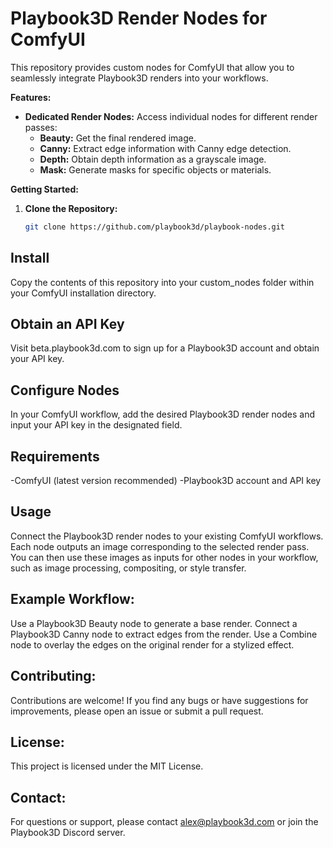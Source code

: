 # Playbook3D Render Nodes for ComfyUI

This repository provides custom nodes for ComfyUI that allow you to seamlessly integrate Playbook3D renders into your workflows.

**Features:**

* **Dedicated Render Nodes:**  Access individual nodes for different render passes:
    * **Beauty:**  Get the final rendered image.
    * **Canny:**  Extract edge information with Canny edge detection.
    * **Depth:**  Obtain depth information as a grayscale image.
    * **Mask:**  Generate masks for specific objects or materials.

**Getting Started:**

1. **Clone the Repository:**
   ```bash
   git clone https://github.com/playbook3d/playbook-nodes.git
   
## Install
Copy the contents of this repository into your custom_nodes folder within your ComfyUI installation directory.

## Obtain an API Key 
Visit beta.playbook3d.com to sign up for a Playbook3D account and obtain your API key.

## Configure Nodes
In your ComfyUI workflow, add the desired Playbook3D render nodes and input your API key in the designated field.

## Requirements
-ComfyUI (latest version recommended)
-Playbook3D account and API key

## Usage
Connect the Playbook3D render nodes to your existing ComfyUI workflows.  Each node outputs an image corresponding to the selected render pass. You can then use these images as inputs for other nodes in your workflow, such as image processing, compositing, or style transfer.

## Example Workflow:
Use a Playbook3D Beauty node to generate a base render.
Connect a Playbook3D Canny node to extract edges from the render.
Use a Combine node to overlay the edges on the original render for a stylized effect.

## Contributing:
Contributions are welcome! If you find any bugs or have suggestions for improvements, please open an issue or submit a pull request.   

## License:
This project is licensed under the MIT License.

## Contact:
For questions or support, please contact alex@playbook3d.com or join the Playbook3D Discord server.   
